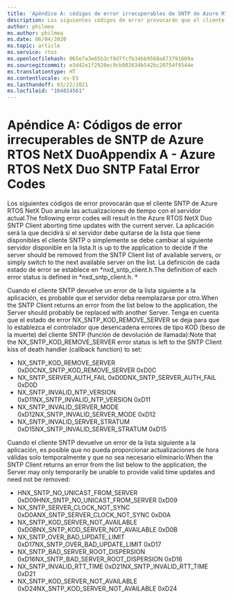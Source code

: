```yaml
---
title: 'Apéndice A: códigos de error irrecuperables de SNTP de Azure RTOS NetX Duo'
description: Los siguientes códigos de error provocarán que el cliente SNTP de Azure RTOS NetX Duo anule las actualizaciones de tiempo con el servidor actual.
author: philmea
ms.author: philmea
ms.date: 06/04/2020
ms.topic: article
ms.service: rtos
ms.openlocfilehash: 065e7a3e65b3cf8d7fcfb34bb9568a673791609a
ms.sourcegitcommit: e3d42e1f2920ec9cb002634b542bc20754f9544e
ms.translationtype: HT
ms.contentlocale: es-ES
ms.lasthandoff: 03/22/2021
ms.locfileid: "104814561"
---
```

# <a name="appendix-a---azure-rtos-netx-duo-sntp-fatal-error-codes"></a><span data-ttu-id="43868-103">Apéndice A: Códigos de error irrecuperables de SNTP de Azure RTOS NetX Duo</span><span class="sxs-lookup"><span data-stu-id="43868-103">Appendix A - Azure RTOS NetX Duo SNTP Fatal Error Codes</span></span>

<span data-ttu-id="43868-104">Los siguientes códigos de error provocarán que el cliente SNTP de Azure RTOS NetX Duo anule las actualizaciones de tiempo con el servidor actual.</span><span class="sxs-lookup"><span data-stu-id="43868-104">The following error codes will result in the Azure RTOS NetX Duo SNTP Client aborting time updates with the current server.</span></span> <span data-ttu-id="43868-105">La aplicación será la que decidirá si el servidor debe quitarse de la lista que tiene disponibles el cliente SNTP o simplemente se debe cambiar al siguiente servidor disponible en la lista.</span><span class="sxs-lookup"><span data-stu-id="43868-105">It is up to the application to decide if the server should be removed from the SNTP Client list of available servers, or simply switch to the next available server on the list.</span></span> <span data-ttu-id="43868-106">La definición de cada estado de error se establece en \*nxd_sntp_client.h.</span><span class="sxs-lookup"><span data-stu-id="43868-106">The definition of each error status is defined in \*nxd_sntp_client.h.</span></span> *

<span data-ttu-id="43868-107">Cuando el cliente SNTP devuelve un error de la lista siguiente a la aplicación, es probable que el servidor deba reemplazarse por otro.</span><span class="sxs-lookup"><span data-stu-id="43868-107">When the SNTP Client returns an error from the list below to the application, the Server should probably be replaced with another Server.</span></span> <span data-ttu-id="43868-108">Tenga en cuenta que el estado de error NX_SNTP_KOD_REMOVE_SERVER se deja para que lo establezca el controlador que desencadena errores de tipo KOD (beso de la muerte) del cliente SNTP (función de devolución de llamada):</span><span class="sxs-lookup"><span data-stu-id="43868-108">Note that the NX_SNTP_KOD_REMOVE_SERVER error status is left to the SNTP Client kiss of death handler (callback function) to set:</span></span>

- <span data-ttu-id="43868-109">NX_SNTP_KOD_REMOVE_SERVER 0xD0C</span><span class="sxs-lookup"><span data-stu-id="43868-109">NX_SNTP_KOD_REMOVE_SERVER 0xD0C</span></span>  
- <span data-ttu-id="43868-110">NX_SNTP_SERVER_AUTH_FAIL 0xD0D</span><span class="sxs-lookup"><span data-stu-id="43868-110">NX_SNTP_SERVER_AUTH_FAIL 0xD0D</span></span>  
- <span data-ttu-id="43868-111">NX_SNTP_INVALID_NTP_VERSION 0xD11</span><span class="sxs-lookup"><span data-stu-id="43868-111">NX_SNTP_INVALID_NTP_VERSION 0xD11</span></span>  
- <span data-ttu-id="43868-112">NX_SNTP_INVALID_SERVER_MODE 0xD12</span><span class="sxs-lookup"><span data-stu-id="43868-112">NX_SNTP_INVALID_SERVER_MODE 0xD12</span></span>  
- <span data-ttu-id="43868-113">NX_SNTP_INVALID_SERVER_STRATUM 0xD15</span><span class="sxs-lookup"><span data-stu-id="43868-113">NX_SNTP_INVALID_SERVER_STRATUM 0xD15</span></span>  

<span data-ttu-id="43868-114">Cuando el cliente SNTP devuelve un error de la lista siguiente a la aplicación, es posible que no pueda proporcionar actualizaciones de hora válidas solo temporalmente y que no sea necesario eliminarlo:</span><span class="sxs-lookup"><span data-stu-id="43868-114">When the SNTP Client returns an error from the list below to the application, the Server may only temporarily be unable to provide valid time updates and need not be removed:</span></span>

- <span data-ttu-id="43868-115">HNX_SNTP_NO_UNICAST_FROM_SERVER 0xD09</span><span class="sxs-lookup"><span data-stu-id="43868-115">HNX_SNTP_NO_UNICAST_FROM_SERVER 0xD09</span></span>  
- <span data-ttu-id="43868-116">NX_SNTP_SERVER_CLOCK_NOT_SYNC 0xD0A</span><span class="sxs-lookup"><span data-stu-id="43868-116">NX_SNTP_SERVER_CLOCK_NOT_SYNC 0xD0A</span></span>  
- <span data-ttu-id="43868-117">NX_SNTP_KOD_SERVER_NOT_AVAILABLE 0xD0B</span><span class="sxs-lookup"><span data-stu-id="43868-117">NX_SNTP_KOD_SERVER_NOT_AVAILABLE 0xD0B</span></span>  
- <span data-ttu-id="43868-118">NX_SNTP_OVER_BAD_UPDATE_LIMIT 0xD17</span><span class="sxs-lookup"><span data-stu-id="43868-118">NX_SNTP_OVER_BAD_UPDATE_LIMIT 0xD17</span></span>  
- <span data-ttu-id="43868-119">NX_SNTP_BAD_SERVER_ROOT_DISPERSION 0xD16</span><span class="sxs-lookup"><span data-stu-id="43868-119">NX_SNTP_BAD_SERVER_ROOT_DISPERSION 0xD16</span></span>  
- <span data-ttu-id="43868-120">NX_SNTP_INVALID_RTT_TIME 0xD21</span><span class="sxs-lookup"><span data-stu-id="43868-120">NX_SNTP_INVALID_RTT_TIME 0xD21</span></span>  
- <span data-ttu-id="43868-121">NX_SNTP_KOD_SERVER_NOT_AVAILABLE 0xD24</span><span class="sxs-lookup"><span data-stu-id="43868-121">NX_SNTP_KOD_SERVER_NOT_AVAILABLE 0xD24</span></span>